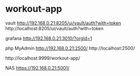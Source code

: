 # workout-app

vault
http://192.168.0.21:8205/ui/vault/auth?with=token
http://localhost:8205/ui/vault/auth?with=token

grafana
http://192.168.0.21:3010/?orgId=1


php MyAdmin
http://192.168.0.21:2500/
http://localhost:2500/

http://localhost:9999/workout-app/

NAS
https://192.168.0.21:5001/